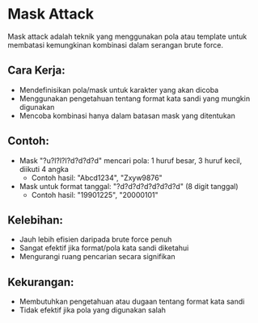 # Mask Attack

Mask attack adalah teknik yang menggunakan pola atau template untuk membatasi kemungkinan kombinasi dalam serangan brute force.

## Cara Kerja:

- Mendefinisikan pola/mask untuk karakter yang akan dicoba
- Menggunakan pengetahuan tentang format kata sandi yang mungkin digunakan
- Mencoba kombinasi hanya dalam batasan mask yang ditentukan

## Contoh:

- Mask "?u?l?l?l?d?d?d?d" mencari pola: 1 huruf besar, 3 huruf kecil, diikuti 4 angka
  - Contoh hasil: "Abcd1234", "Zxyw9876"
- Mask untuk format tanggal: "?d?d?d?d?d?d?d?d" (8 digit tanggal)
  - Contoh hasil: "19901225", "20000101"

## Kelebihan:

- Jauh lebih efisien daripada brute force penuh
- Sangat efektif jika format/pola kata sandi diketahui
- Mengurangi ruang pencarian secara signifikan

## Kekurangan:

- Membutuhkan pengetahuan atau dugaan tentang format kata sandi
- Tidak efektif jika pola yang digunakan salah
